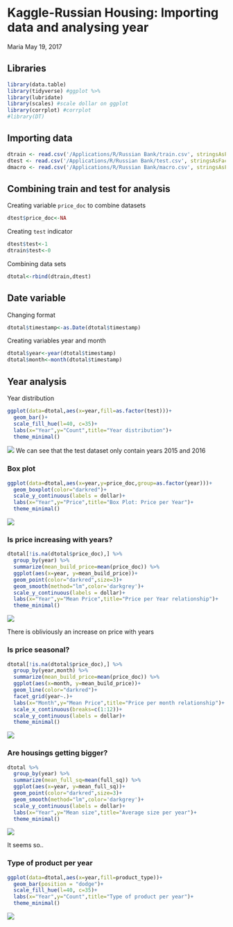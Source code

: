 Kaggle-Russian Housing: Importing data and analysing year
================
Maria
May 19, 2017

Libraries
---------

``` r
library(data.table)
library(tidyverse) #ggplot %>%
library(lubridate)
library(scales) #scale dollar on ggplot
library(corrplot) #corrplot
#library(DT)
```

Importing data
--------------

``` r
dtrain <- read.csv('/Applications/R/Russian Bank/train.csv', stringsAsFactors=TRUE)
dtest <- read.csv('/Applications/R/Russian Bank/test.csv', stringsAsFactors=TRUE)
dmacro <- read.csv('/Applications/R/Russian Bank/macro.csv', stringsAsFactors=TRUE)
```

Combining train and test for analysis
-------------------------------------

Creating variable `price_doc` to combine datasets

``` r
dtest$price_doc<-NA
```

Creating `test` indicator

``` r
dtest$test<-1
dtrain$test<-0
```

Combining data sets

``` r
dtotal<-rbind(dtrain,dtest)
```

Date variable
-------------

Changing format

``` r
dtotal$timestamp<-as.Date(dtotal$timestamp)
```

Creating variables year and month

``` r
dtotal$year<-year(dtotal$timestamp)
dtotal$month<-month(dtotal$timestamp)
```

Year analysis
-------------

Year distribution

``` r
ggplot(data=dtotal,aes(x=year,fill=as.factor(test)))+
  geom_bar()+
  scale_fill_hue(l=40, c=35)+
  labs(x="Year",y="Count",title="Year distribution")+
  theme_minimal()
```

![](1-Kaggle-Russian_Housing_-_Importing_data_and_analysing_year__files/figure-markdown_github/unnamed-chunk-8-1.png) We can see that the test dataset only contain years 2015 and 2016

### Box plot

``` r
ggplot(data=dtotal,aes(x=year,y=price_doc,group=as.factor(year)))+
  geom_boxplot(color="darkred")+
  scale_y_continuous(labels = dollar)+
  labs(x="Year",y="Price",title="Box Plot: Price per Year")+
  theme_minimal()
```

![](1-Kaggle-Russian_Housing_-_Importing_data_and_analysing_year__files/figure-markdown_github/unnamed-chunk-9-1.png)

### Is price increasing with years?

``` r
dtotal[!is.na(dtotal$price_doc),] %>% 
  group_by(year) %>% 
  summarize(mean_build_price=mean(price_doc)) %>%
  ggplot(aes(x=year, y=mean_build_price))+
  geom_point(color="darkred",size=3)+
  geom_smooth(method="lm",color='darkgrey')+
  scale_y_continuous(labels = dollar)+
  labs(x="Year",y="Mean Price",title="Price per Year relationship")+
  theme_minimal()
```

![](1-Kaggle-Russian_Housing_-_Importing_data_and_analysing_year__files/figure-markdown_github/unnamed-chunk-10-1.png)

There is obliviously an increase on price with years

### Is price seasonal?

``` r
dtotal[!is.na(dtotal$price_doc),] %>% 
  group_by(year,month) %>% 
  summarize(mean_build_price=mean(price_doc)) %>%
  ggplot(aes(x=month, y=mean_build_price))+
  geom_line(color="darkred")+
  facet_grid(year~.)+
  labs(x="Month",y="Mean Price",title="Price per month relationship")+
  scale_x_continuous(breaks=c(1:12))+
  scale_y_continuous(labels = dollar)+
  theme_minimal()
```

![](1-Kaggle-Russian_Housing_-_Importing_data_and_analysing_year__files/figure-markdown_github/unnamed-chunk-11-1.png)

### Are housings getting bigger?

``` r
dtotal %>% 
  group_by(year) %>% 
  summarize(mean_full_sq=mean(full_sq)) %>%
  ggplot(aes(x=year, y=mean_full_sq))+
  geom_point(color="darkred",size=3)+
  geom_smooth(method="lm",color='darkgrey')+
  scale_y_continuous(labels = dollar)+
  labs(x="Year",y="Mean size",title="Average size per year")+
  theme_minimal()
```

![](1-Kaggle-Russian_Housing_-_Importing_data_and_analysing_year__files/figure-markdown_github/unnamed-chunk-12-1.png)

It seems so..

### Type of product per year

``` r
ggplot(data=dtotal,aes(x=year,fill=product_type))+
  geom_bar(position = "dodge")+
  scale_fill_hue(l=40, c=35)+
  labs(x="Year",y="Count",title="Type of product per year")+
  theme_minimal()
```

![](1-Kaggle-Russian_Housing_-_Importing_data_and_analysing_year__files/figure-markdown_github/unnamed-chunk-13-1.png)
